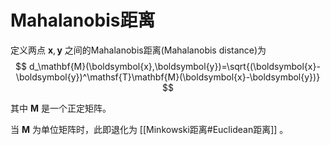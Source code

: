# Mahalanobis距离




定义两点 $\mathbf{x},\mathbf{y}$ 之间的Mahalanobis距离(Mahalanobis distance)为
$$ d_\mathbf{M}(\boldsymbol{x},\boldsymbol{y})=\sqrt{(\boldsymbol{x}-\boldsymbol{y})^\mathsf{T}\mathbf{M}(\boldsymbol{x}-\boldsymbol{y})} $$

其中 $\mathbf{M}$ 是一个正定矩阵。

当 $\mathbf{M}$ 为单位矩阵时，此即退化为 [[Minkowski距离#Euclidean距离]] 。

